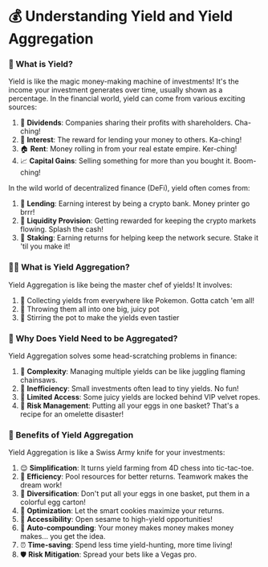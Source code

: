 # 💰 Understanding Yield and Yield Aggregation&#x20;

### 💸 What is Yield?

Yield is like the magic money-making machine of investments! It's the income your investment generates over time, usually shown as a percentage. In the financial world, yield can come from various exciting sources:

1. 💼 **Dividends**: Companies sharing their profits with shareholders. Cha-ching!
2. 🏦 **Interest**: The reward for lending your money to others. Ka-ching!
3. 🏠 **Rent**: Money rolling in from your real estate empire. Ker-ching!
4. 📈 **Capital Gains**: Selling something for more than you bought it. Boom-ching!

In the wild world of decentralized finance (DeFi), yield often comes from:

1. 🏦 **Lending**: Earning interest by being a crypto bank. Money printer go brrr!
2. 🌊 **Liquidity Provision**: Getting rewarded for keeping the crypto markets flowing. Splash the cash!
3. 🥩 **Staking**: Earning returns for helping keep the network secure. Stake it 'til you make it!

### 🧙‍♂️ What is Yield Aggregation?

Yield Aggregation is like being the master chef of yields! It involves:

1. 🎣 Collecting yields from everywhere like Pokemon. Gotta catch 'em all!
2. 🥘 Throwing them all into one big, juicy pot
3. 🥄 Stirring the pot to make the yields even tastier

### 🤔 Why Does Yield Need to be Aggregated?

Yield Aggregation solves some head-scratching problems in finance:

1. 🧠 **Complexity**: Managing multiple yields can be like juggling flaming chainsaws.
2. 🐌 **Inefficiency**: Small investments often lead to tiny yields. No fun!
3. 🚫 **Limited Access**: Some juicy yields are locked behind VIP velvet ropes.
4. 🎲 **Risk Management**: Putting all your eggs in one basket? That's a recipe for an omelette disaster!

### 🎉 Benefits of Yield Aggregation

&#x20;Yield Aggregation is like a Swiss Army knife for your investments:

1. 😌 **Simplification**: It turns yield farming from 4D chess into tic-tac-toe.
2. 🚀 **Efficiency**: Pool resources for better returns. Teamwork makes the dream work!
3. 🌈 **Diversification**: Don't put all your eggs in one basket, put them in a colorful egg carton!
4. 🧠 **Optimization**: Let the smart cookies maximize your returns.
5. 🚪 **Accessibility**: Open sesame to high-yield opportunities!
6. 🔄 **Auto-compounding**: Your money makes money makes money makes... you get the idea.
7. ⏰ **Time-saving**: Spend less time yield-hunting, more time living!
8. 🛡️ **Risk Mitigation**: Spread your bets like a Vegas pro.
